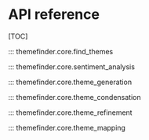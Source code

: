 # API reference

[TOC]

::: themefinder.core.find_themes

::: themefinder.core.sentiment_analysis

::: themefinder.core.theme_generation

::: themefinder.core.theme_condensation

::: themefinder.core.theme_refinement

::: themefinder.core.theme_mapping

